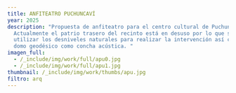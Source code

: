 ```yaml
---
title: ANFITEATRO PUCHUNCAVÍ
year: 2025
description: "Propuesta de anfiteatro para el centro cultural de Puchuncaví.
  Actualmente el patrio trasero del recinto está en desuso por lo que se propone
  utilizar los desniveles naturales para realizar la intervención así como un
  domo geodésico como concha acústica. "
imagen_full:
  - /_include/img/work/full/apu0.jpg
  - /_include/img/work/full/apu1.jpg
thumbnail: /_include/img/work/thumbs/apu.jpg
filtro: arq
---
```

